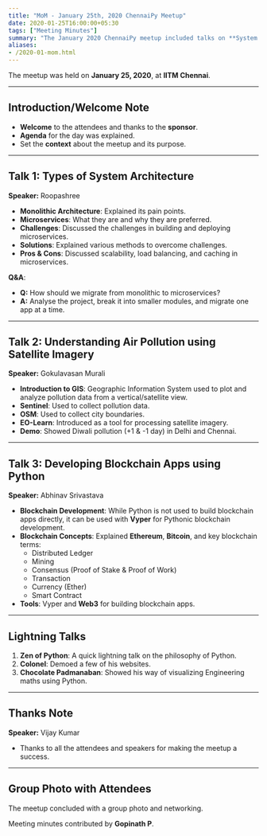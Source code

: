 ```yaml
---
title: "MoM - January 25th, 2020 ChennaiPy Meetup"
date: 2020-01-25T16:00:00+05:30
tags: ["Meeting Minutes"]
summary: "The January 2020 ChennaiPy meetup included talks on **System Architecture**, **Air Pollution using Satellite Imagery**, and **Blockchain Apps using Python**."
aliases:
- /2020-01-mom.html
---
```


The meetup was held on **January 25, 2020**, at **IITM Chennai**.

---

## Introduction/Welcome Note

- **Welcome** to the attendees and thanks to the **sponsor**.
- **Agenda** for the day was explained.
- Set the **context** about the meetup and its purpose.

---

## Talk 1: Types of System Architecture

**Speaker:** Roopashree

- **Monolithic Architecture**: Explained its pain points.
- **Microservices**: What they are and why they are preferred.
- **Challenges**: Discussed the challenges in building and deploying microservices.
- **Solutions**: Explained various methods to overcome challenges.
- **Pros & Cons**: Discussed scalability, load balancing, and caching in microservices.
  
**Q&A**:

- **Q:** How should we migrate from monolithic to microservices?  
- **A:** Analyse the project, break it into smaller modules, and migrate one app at a time.

---

## Talk 2: Understanding Air Pollution using Satellite Imagery

**Speaker:** Gokulavasan Murali

- **Introduction to GIS**: Geographic Information System used to plot and analyze pollution data from a vertical/satellite view.
- **Sentinel**: Used to collect pollution data.
- **OSM**: Used to collect city boundaries.
- **EO-Learn**: Introduced as a tool for processing satellite imagery.
- **Demo**: Showed Diwali pollution (+1 & -1 day) in Delhi and Chennai.

---

## Talk 3: Developing Blockchain Apps using Python

**Speaker:** Abhinav Srivastava

- **Blockchain Development**: While Python is not used to build blockchain apps directly, it can be used with **Vyper** for Pythonic blockchain development.
- **Blockchain Concepts**: Explained **Ethereum**, **Bitcoin**, and key blockchain terms:
  - Distributed Ledger
  - Mining
  - Consensus (Proof of Stake & Proof of Work)
  - Transaction
  - Currency (Ether)
  - Smart Contract
- **Tools**: Vyper and **Web3** for building blockchain apps.

---

## Lightning Talks

1. **Zen of Python**: A quick lightning talk on the philosophy of Python.
2. **Colonel**: Demoed a few of his websites.
3. **Chocolate Padmanaban**: Showed his way of visualizing Engineering maths using Python.

---

## Thanks Note

**Speaker:** Vijay Kumar

- Thanks to all the attendees and speakers for making the meetup a success.

---

## Group Photo with Attendees

The meetup concluded with a group photo and networking.

Meeting minutes contributed by **Gopinath P**.
